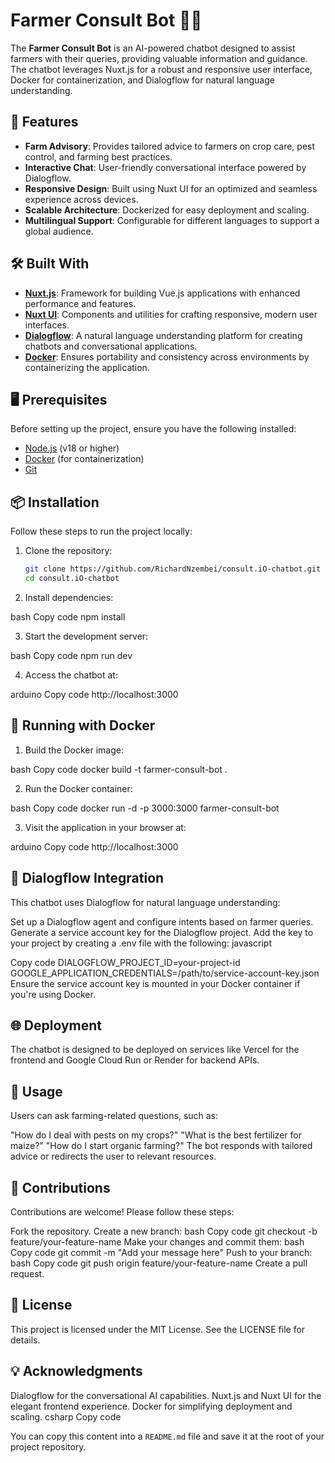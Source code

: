 # Farmer Consult Bot 🌾🤖  

The **Farmer Consult Bot** is an AI-powered chatbot designed to assist farmers with their queries, providing valuable information and guidance. The chatbot leverages Nuxt.js for a robust and responsive user interface, Docker for containerization, and Dialogflow for natural language understanding.

## 🚀 Features

- **Farm Advisory**: Provides tailored advice to farmers on crop care, pest control, and farming best practices.
- **Interactive Chat**: User-friendly conversational interface powered by Dialogflow.
- **Responsive Design**: Built using Nuxt UI for an optimized and seamless experience across devices.
- **Scalable Architecture**: Dockerized for easy deployment and scaling.
- **Multilingual Support**: Configurable for different languages to support a global audience.

## 🛠️ Built With

- **[Nuxt.js](https://nuxt.com/)**: Framework for building Vue.js applications with enhanced performance and features.
- **[Nuxt UI](https://nuxt.dev/ui)**: Components and utilities for crafting responsive, modern user interfaces.
- **[Dialogflow](https://dialogflow.cloud.google.com/)**: A natural language understanding platform for creating chatbots and conversational applications.
- **[Docker](https://www.docker.com/)**: Ensures portability and consistency across environments by containerizing the application.

## 🖥️ Prerequisites

Before setting up the project, ensure you have the following installed:

- [Node.js](https://nodejs.org/) (v18 or higher)
- [Docker](https://www.docker.com/) (for containerization)
- [Git](https://git-scm.com/)

## 📦 Installation

Follow these steps to run the project locally:

1. Clone the repository:
   ```bash
   git clone https://github.com/RichardNzembei/consult.iO-chatbot.git
   cd consult.iO-chatbot

2. Install dependencies:

bash
Copy code
npm install

3. Start the development server:

bash
Copy code
npm run dev

4. Access the chatbot at:

arduino
Copy code
http://localhost:3000



## 🐳 Running with Docker
1. Build the Docker image:

bash
Copy code
docker build -t farmer-consult-bot .

2. Run the Docker container:

bash
Copy code
docker run -d -p 3000:3000 farmer-consult-bot

3. Visit the application in your browser at:

arduino
Copy code
http://localhost:3000

## 🧩 Dialogflow Integration
This chatbot uses Dialogflow for natural language understanding:

Set up a Dialogflow agent and configure intents based on farmer queries.
Generate a service account key for the Dialogflow project.
Add the key to your project by creating a .env file with the following:
javascript

Copy code
DIALOGFLOW_PROJECT_ID=your-project-id
GOOGLE_APPLICATION_CREDENTIALS=/path/to/service-account-key.json
Ensure the service account key is mounted in your Docker container if you're using Docker.

## 🌐 Deployment
The chatbot is designed to be deployed on services like Vercel for the frontend and Google Cloud Run or Render for backend APIs.

## 📖 Usage
Users can ask farming-related questions, such as:

"How do I deal with pests on my crops?"
"What is the best fertilizer for maize?"
"How do I start organic farming?"
The bot responds with tailored advice or redirects the user to relevant resources.

## 🤝 Contributions
Contributions are welcome! Please follow these steps:

Fork the repository.
Create a new branch:
bash
Copy code
git checkout -b feature/your-feature-name
Make your changes and commit them:
bash
Copy code
git commit -m "Add your message here"
Push to your branch:
bash
Copy code
git push origin feature/your-feature-name
Create a pull request.
## 📜 License
This project is licensed under the MIT License. See the LICENSE file for details.

## 💡 Acknowledgments
Dialogflow for the conversational AI capabilities.
Nuxt.js and Nuxt UI for the elegant frontend experience.
Docker for simplifying deployment and scaling.
csharp
Copy code

You can copy this content into a `README.md` file and save it at the root of your project repository.